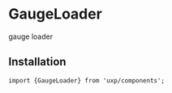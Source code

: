 # GaugeLoader





gauge loader


## Installation



```tsx
import {GaugeLoader} from 'uxp/components';
```

